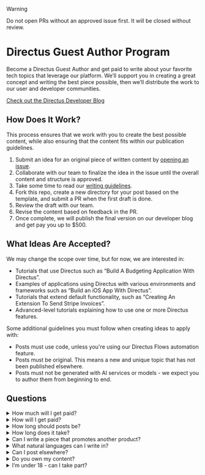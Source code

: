 > [!WARNING]
> Do not open PRs without an approved issue first. It will be closed without review.

# Directus Guest Author Program

Become a Directus Guest Author and get paid to write about your favorite tech topics that leverage our platform. We’ll support you in creating a great concept and writing the best piece possible, then we’ll distribute the work to our user and developer communities.

[Check out the Directus Developer Blog](https://docs.directus.io/blog/)

## How Does It Work? 

This process ensures that we work with you to create the best possible content, while also ensuring that the content fits within our publication guidelines.

1. Submit an idea for an original piece of written content by [opening an issue](https://github.com/directus-community/guest-authoring/issues/new/choose).
2. Collaborate with our team to finalize the idea in the issue until the overall content and structure is approved.
3. Take some time to read our [writing guidelines](./writing-guidelines.md).
4. Fork this repo, create a new directory for your post based on the template, and submit a PR when the first draft is done. 
5. Review the draft with our team.
6. Revise the content based on feedback in the PR.
7. Once complete, we will publish the final version on our developer blog and get pay you up to $500.

## What Ideas Are Accepted?

We may change the scope over time, but for now, we are interested in:
- Tutorials that use Directus such as “Build A Budgeting Application With Directus”.
- Examples of applications using Directus with various environments and frameworks such as “Build an iOS App With Directus”.
- Tutorials that extend default functionality, such as “Creating An Extension To Send Stripe Invoices”.
- Advanced-level tutorials explaining how to use one or more Directus features.

Some additional guidelines you must follow when creating ideas to apply with:
- Posts must use code, unless you're using our Directus Flows automation feature.
- Posts must be original. This means a new and unique topic that has not been published elsewhere.
- Posts must not be generated with AI services or models - we expect you to author them from beginning to end.

## Questions

<details>
  <summary>How much will I get paid?</summary>
  <p>We have three tiers of content payment, dependent on the time and effort required - $250 (small), $350 (medium), and $500 (large). The value is agreed upon before any writing happens and is at the discretion of Directus.</p>
  <p>You must be able to generate an invoice at the end of authoring in order for us to pay you.</p>
</details>

<details>
  <summary>How will I get paid?</summary>
  <p>After your post is accepted, we will you to email us for further instructions.</p>
  <p>We will require one of a W9, W8-BEN, or W8-BEN-E form to be completed. We will also require an invoice (we will share details with you over email). We expect the due date on invoices to be 30 days after issue, and will pay you within this timeframe.</p>
  <p>To pay you, you will need to have a bank account in one of the countries listed on <a href="https://help.bill.com/direct/s/article/360007172671">this page</a> or a PayPal account.</p>
</details>

<details>
<summary>How long should posts be?</summary>
<p>We’re flexible, and this is reflected in our multi-tier payment structure. Posts must be completed in one part (no
multi-part series), and be over 1000 words.</p>
</details>

<details>
<summary>How long does it take?</summary>
<p>When accepting your post, we will set a deadline for a first draft. Once the draft is submitted, we seek to have a round of reviews completed and answered in a few days. We will publish it as part of the agreed month's content schedule.</p>
</details>

<details>
<summary>Can I write a piece that promotes another product?</summary>
<p>If you work for a company that makes the product, our relationship might be better served as a co-marketing effort. For
the Guest Author program, we only work with individuals.</p>
</details>

<details>
<summary>What natural languages can I write in?</summary>
<p>We currently only accept contributions in English.</p>
</details>

<details>
<summary>Can I post elsewhere?</summary>
<p>Yes, but must include our post as the canonical source for the content.</p>
</details>

<details>
<summary>Do you own my content?</summary>
<p>You own your content, but you grant us an unlimited license to post and promote your content.</p>
</details>

<details>
<summary>I’m under 18 - can I take part?</summary>
<p>You must be aged 18 over to be a Directus Guest Author.</p>
</details>
